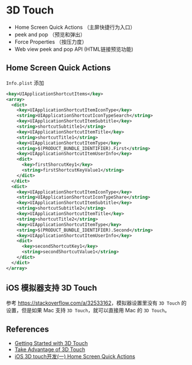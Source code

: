 # 3D Touch

* Home Screen Quick Actions （主屏快捷行为入口）
* peek and pop （预览和弹出）
* Force Properties （按压力度）
* Web view peek and pop API (HTML链接预览功能)

## Home Screen Quick Actions

`Info.plist` 添加

```xml
<key>UIApplicationShortcutItems</key>
<array>
  <dict>
    <key>UIApplicationShortcutItemIconType</key>
    <string>UIApplicationShortcutIconTypeSearch</string>
    <key>UIApplicationShortcutItemSubtitle</key>
    <string>shortcutSubtitle1</string>
    <key>UIApplicationShortcutItemTitle</key>
    <string>shortcutTitle1</string>
    <key>UIApplicationShortcutItemType</key>
    <string>$(PRODUCT_BUNDLE_IDENTIFIER).First</string>
    <key>UIApplicationShortcutItemUserInfo</key>
    <dict>
      <key>firstShorcutKey1</key>
      <string>firstShortcutKeyValue1</string>
    </dict>
  </dict>
  <dict>
    <key>UIApplicationShortcutItemIconType</key>
    <string>UIApplicationShortcutIconTypeShare</string>
    <key>UIApplicationShortcutItemSubtitle</key>
    <string>shortcutSubtitle2</string>
    <key>UIApplicationShortcutItemTitle</key>
    <string>shortcutTitle2</string>
    <key>UIApplicationShortcutItemType</key>
    <string>$(PRODUCT_BUNDLE_IDENTIFIER).Second</string>
    <key>UIApplicationShortcutItemUserInfo</key>
    <dict>
      <key>secondShortcutKey1</key>
      <string>secondShortcutValue1</string>
    </dict>
  </dict>
</array>
```

## iOS 模拟器支持 3D Touch

参考 <https://stackoverflow.com/a/32533162>，模拟器设置里没有 `3D Touch` 的设置，但是如果 Mac 支持 `3D Touch`，就可以直接用 Mac 的 `3D Touch`。

## References

* [Getting Started with 3D Touch](https://developer.apple.com/library/content/documentation/UserExperience/Conceptual/Adopting3DTouchOniPhone/index.html)
* [Take Advantage of 3D Touch](https://developer.apple.com/ios/3d-touch/)
* [iOS 3D touch开发(一) Home Screen Quick Actions](http://liuyanwei.jumppo.com/2016/03/21/iOS-3DTouch-1.html)
